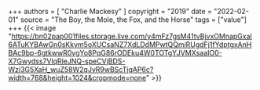 +++
authors = [
  "Charlie Mackesy"
]
copyright = "2019"
date = "2022-02-01"
source = "The Boy, the Mole, the Fox, and the Horse"
tags = ["value"]
+++
{{< image "https://bn02pap001files.storage.live.com/y4mFz7gsM41tvBjvxOMnapGxal6ATuKYBAwGn0sKkym5oXUCsaNZ7XdLDdMPwtQQmiRUgdFj1fYdptgxAnHBAc9bp-6gtkwwR0vgYo8PqG86rODEku4W0TOTgYJVMXsaaIO0-X7Gwydss7VlqRleJNQ-speCVjBDS-Wzi3G5XaH_wuZ58W2qJvR9wBScTjqAP6c?width=768&height=1024&cropmode=none" >}}
